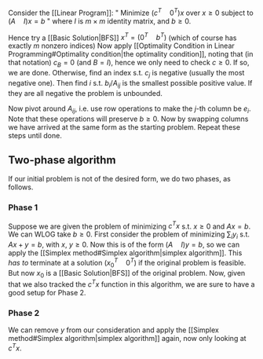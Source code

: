 Consider the [[Linear Program]]:
" Minimize $(c^T\quad 0^T)x$ over $x\geq 0$ subject to $(A\quad I)x=b$ "
where $I$ is $m\times m$ identity matrix, and $b\geq 0$.

Hence try a [[Basic Solution|BFS]] $x^T=(0^T\quad b^T)$ 
(which of course has exactly $m$ nonzero indices)
Now apply [[Optimality Condition in Linear Programming#Optimality condition|the optimality condition]], 
noting that (in that notation) $c_B=0$ (and $B=I$), 
hence we only need to check $c\geq 0$. 
If so, we are done.
Otherwise, find an index s.t. $c_j$ is negative 
(usually the most negative one). 
Then find $i$ s.t. $b_i/A_{ij}$ is the smallest possible positive value. 
If they are all negative the problem is unbounded.

Now pivot around $A_{ij}$, 
i.e. use row operations to make the $j$-th column be $e_i$. 
Note that these operations will preserve $b\geq 0$. 
Now by swapping columns we have arrived at the same form as the starting problem.
Repeat these steps until done.

## Two-phase algorithm
If our initial problem is not of the desired form, we do two phases, as follows.
### Phase 1
Suppose we are given the problem of minimizing $c^Tx$ s.t. $x\geq 0$ and $Ax=b$. 
We can WLOG take $b\geq 0$.
First consider the problem of minimizing $\sum_i y_i$ s.t. $Ax+y=b$, with $x,\ y\geq 0$. 
Now this is of the form $(A\quad I)y=b$, 
so we can apply the [[Simplex method#Simplex algorithm|simplex algorithm]]. 
This *has to* terminate at a solution $(x_0^T\quad 0^T)$ if the original problem is feasible. 
But now $x_0$ is a [[Basic Solution|BFS]] of the original problem. 
Now, given that we also tracked the $c^Tx$ function in this algorithm, 
we are sure to have a good setup for Phase 2.
### Phase 2
We can remove $y$ from our consideration and apply the [[Simplex method#Simplex algorithm|simplex algorithm]] again, 
now only looking at $c^Tx$.